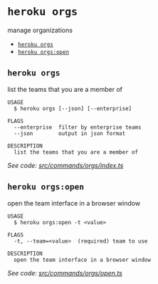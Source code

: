 `heroku orgs`
=============

manage organizations

* [`heroku orgs`](#heroku-orgs)
* [`heroku orgs:open`](#heroku-orgsopen)

## `heroku orgs`

list the teams that you are a member of

```
USAGE
  $ heroku orgs [--json] [--enterprise]

FLAGS
  --enterprise  filter by enterprise teams
  --json        output in json format

DESCRIPTION
  list the teams that you are a member of
```

_See code: [src/commands/orgs/index.ts](https://github.com/heroku/cli/blob/v9.3.1-beta.0/packages/cli/src/commands/orgs/index.ts)_

## `heroku orgs:open`

open the team interface in a browser window

```
USAGE
  $ heroku orgs:open -t <value>

FLAGS
  -t, --team=<value>  (required) team to use

DESCRIPTION
  open the team interface in a browser window
```

_See code: [src/commands/orgs/open.ts](https://github.com/heroku/cli/blob/v9.3.1-beta.0/packages/cli/src/commands/orgs/open.ts)_
